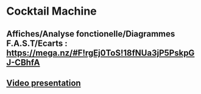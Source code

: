 # Cocktail Machine

## Affiches/Analyse fonctionelle/Diagrammes F.A.S.T/Ecarts : https://mega.nz/#F!rgEj0ToS!18fNUa3jP5PskpGJ-CBhfA

## [Video presentation](https://www.youtube.com/embed/7zr9PUWKxgU)
